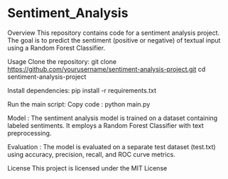 # Sentiment_Analysis

Overview
This repository contains code for a sentiment analysis project. The goal is to predict the sentiment (positive or negative) of textual input using a Random Forest Classifier.

Usage
Clone the repository:
git clone https://github.com/yourusername/sentiment-analysis-project.git
cd sentiment-analysis-project

Install dependencies:
pip install -r requirements.txt

Run the main script:
Copy code : 
python main.py

Model : 
The sentiment analysis model is trained on a dataset containing labeled sentiments. It employs a Random Forest Classifier with text preprocessing.

Evaluation : 
The model is evaluated on a separate test dataset (test.txt) using accuracy, precision, recall, and ROC curve metrics.

License
This project is licensed under the MIT License
